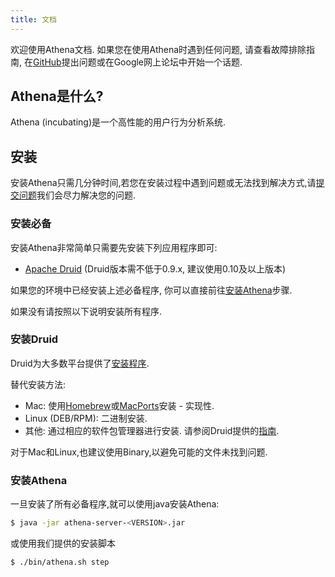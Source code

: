 ```yaml
---
title: 文档
---
```


欢迎使用Athena文档. 如果您在使用Athena时遇到任何问题, 请查看故障排除指南, 在[GitHub](https://github.com/InkeIO/incubator-athena/issues)提出问题或在Google网上论坛中开始一个话题.

## Athena是什么?

Athena (incubating)是一个高性能的用户行为分析系统.

## 安装

安装Athena只需几分钟时间,若您在安装过程中遇到问题或无法找到解决方式,请[提交问题](https://github.com/InkeIO/incubator-athena/issues)我们会尽力解决您的问题.

### 安装必备

安装Athena非常简单只需要先安装下列应用程序即可:

- [Apache Druid](https://druid.apache.org/) (Druid版本需不低于0.9.x, 建议使用0.10及以上版本)

如果您的环境中已经安装上述必备程序, 你可以直接前往[安装Athena](#Install-Athena)步骤.

如果没有请按照以下说明安装所有程序.

### 安装Druid

Druid为大多数平台提供了[安装程序](https://druid.apache.org/downloads.html).

替代安装方法:

- Mac: 使用[Homebrew](https://brew.sh/)或[MacPorts](http://www.macports.org/)安装 - 实现性.
- Linux (DEB/RPM): 二进制安装.
- 其他: 通过相应的软件包管理器进行安装. 请参阅Druid提供的[指南](https://druid.apache.org/docs/latest/tutorials/index.html).

对于Mac和Linux,也建议使用Binary,以避免可能的文件未找到问题.

### 安装Athena

一旦安装了所有必备程序,就可以使用java安装Athena:

``` bash
$ java -jar athena-server-<VERSION>.jar
```

或使用我们提供的安装脚本

``` bash
$ ./bin/athena.sh step
```
